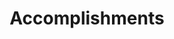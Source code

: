 ---
# An instance of the Accomplishments widget.
# Documentation: https://wowchemy.com/docs/page-builder/
widget: accomplishments

# This file represents a page section.
headless: true

# Order that this section appears on the page.
weight: 50

# Note: `&shy;` is used to add a 'soft' hyphen in a long heading.
title: 'Accomplish&shy;ments'
subtitle:

# Date format
#   Refer to https://wowchemy.com/docs/customization/#date-format
date_format: Jan 2006

# Accomplishments.
#   Add/remove as many `item` blocks below as you like.
#   `title`, `organization`, and `date_start` are the required parameters.
#   Leave other parameters empty if not required.
#   Begin multi-line descriptions with YAML's `|2-` multi-line prefix.
item: 
- certificate_url: http://edf.dlut.edu.cn/info/1078/4412.htm 
  date_end: ''
  date_start: '2021-11-02'
  description: |2
    * Only for students from families with financial difficulties.
    * Keeping academic excellence & won other individual scholarships.
  organization: Dalian University of Technology
  organization_url: https://www.dlut.edu.cn/
  title: 'Hong Kong Alumni Association Self-Improvement Student Scholarship'
  url: 'http://edf.dlut.edu.cn/index.htm'
- certificate_url: https://www.comap.com/Certform
  date_end: ''
  date_start: '2021-03-01'
  description: |2
    * Team Control Number: 2118176. 
    * Participated as a modeler.
  organization: COMAP
  organization_url: https://www.comap.com/
  title: 'Honorable Mention in MCM'
  url: ''
- certificate_url: http://www.mathorcup.org/certificate/result/mc2020202859
  date_end: ''
  date_start: '2020-06-26'
  description: 'Participated as a modeler.'
  organization: Mathorcup College Mathematical Modeling Challenge
  organization_url: http://www.mathorcup.org/index
  title: 'First Prize in Mathorcup Challenge'
  url: ''

design:
  columns: '2'
---